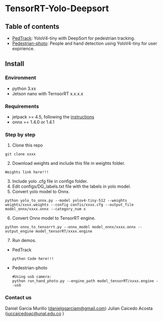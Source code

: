 # TensorRT-Yolo-Deepsort

## Table of contents
* [PedTrack](PedTrack/): YoloV4-tiny with DeepSort for pedestrian tracking.
* [Pedestrian-photo](Pedestrian-photo): People and hand detection using YoloV4-tiny for user expirience.

## Install

### Environment

- python 3.xx
- Jetson nano with TernsorRT x.x.x.x

### Requirements

- jetpack >= 4.5, following the [instructions](https://developer.nvidia.com/embedded/learn/get-started-jetson-nano-devkit#intro) <br />
- onnx == 1.4.0 or 1.4.1 <br />

### Step by step

1. Clone this repo
  ```
  git clone xxxx
  ```

2. Download weights and include this file in weights folder.
  ```shell
  Weights link here!!!
  ```
3. Include yolo .cfg file in configs folder.
4. Edit configs/DG_labels.txt file with the labels in yolo model.
5. Convert yolo model to Onnx.
  ```shell
  python yolo_to_onnx.py --model yolov4-tiny-512 --weights weights/xxxx.weights --config confis/xxxx.cfg --output_file model_onnx/xxxx.onnx --category_num x
  ```
6. Convert Onnx model to TensorRT engine. 
  ```shell
  python onnx_to_tensorrt.py --onnx_model model_onnx/xxxx.onnx --output_engine model_tensorRT/xxxx.engine
  ```
7. Run demos.
  * PedTrack
    ```shell
    python Code here!!!
    ```    
  * Pedestrian-photo
    ```shell
    #Using usb camera:
    python run_hand_photo.py --engine_path model_tensorRT/xxxx.engine --usb
    ```



### Contact us
Daniel Garcia Murillo (danielggarciam@gmail.com)
Julian Caicedo Acosta (juccaicedoac@unal.edu.co )




